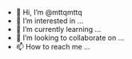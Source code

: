 - 👋 Hi, I’m @mttqmttq
- 👀 I’m interested in ...
- 🌱 I’m currently learning ...
- 💞️ I’m looking to collaborate on ...
- 📫 How to reach me ...

<!---
mttqmttq/mttqmttq is a ✨ special ✨ repository because its `README.md` (this file) appears on your GitHub profile.
You can click the Preview link to take a look at your changes.
--->

